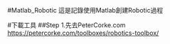 #Matlab_Robotic
這是記錄使用Matlab創建Robotic過程

#下載工具 
##Step 1.先去PeterCorke.com https://petercorke.com/toolboxes/robotics-toolbox/

